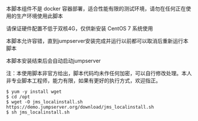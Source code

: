 本脚本组件不是 docker 容器部署，适合性能有限的测试环境，请勿在任何正在使用的生产环境使用此脚本

请保证硬件配置不低于双核4G，仅供新安装 CentOS 7 系统使用

本脚本允许容错，直到jumpserver安装完成并运行以前都可以取消后重新运行本脚本

本脚本安装结束后会自动启动jumpserver

注：本使用脚本非官方给出，脚本代码均未作任何加密，可以自行修改处理。本人非专业脚本工程师，能力有限，如果有更好的执行方式，欢迎指正。

```
$ yum -y install wget
$ cd /opt
$ wget -O jms_localinstall.sh https://demo.jumpserver.org/download/jms_localinstall.sh
$ sh jms_localinstall.sh

```
